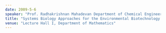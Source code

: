 ```yaml
---
date: 2009-5-6
speaker: "Prof. Radhakrishnan Mahadevan Department of Chemical Engineering and Applied Chemistry University of Toronto"
title: "Systems Biology Approaches for the Environmental Biotechnology Applications"
venue: "Lecture Hall I, Department of Mathematics"
---
```


